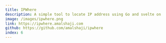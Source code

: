 ```yaml
---
title: IPWhere
description: A simple tool to locate IP address using Go and svelte on Netlify(serverless)
image: /images/ipwhere.png
link: https://ipwhere.amalshaji.com
github: https://github.com/amalshaji/ipwhere
index: 6
---
```

